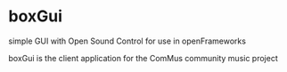 # boxGui
simple GUI with Open Sound Control for use in openFrameworks

boxGui is the client application for the ComMus community music project
